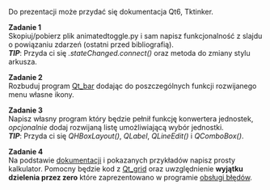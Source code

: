 Do prezentacji może przydać się dokumentacja Qt6, Tktinker.  <br />

**Zadanie 1**  <br />
Skopiuj/pobierz plik animatedtoggle.py i sam napisz funkcjonalność z slajdu o powiązaniu zdarzeń (ostatni przed bibliografią). <br />
***TIP***: Przyda ci się *.stateChanged.connect()* oraz metoda do zmiany stylu arkusza. 

**Zadanie 2**  <br />
Rozbuduj program [Qt_bar](https://github.com/Spren3/jpwp/blob/main/programy/Qt_bar.py) dodając do poszczególnych funkcji rozwijanego menu własne ikony.

**Zadanie 3**  <br />
Napisz własny program który będzie pełnił funkcję konwertera jednostek, *opcjonalnie* dodaj rozwijaną listę umożliwiającą wybór jednostki.  
***TIP***: Przyda ci się *QHBoxLayout()*, *QLabel*, *QLineEdit()* i *QComboBox()*. 

**Zadanie 4**  <br />
Na podstawie [dokumentacji](https://www.riverbankcomputing.com/static/Docs/PyQt6/module_index.html#ref-module-index) i pokazanych przykładów napisz prosty kalkulator. Pomocny będzie kod z [Qt_grid](https://github.com/Spren3/jpwp/blob/main/programy/Qt_grid.py) oraz uwzględnienie **wyjątku dzielenia przez zero** które zaprezentowano w programie [obsługi błędów](https://github.com/Spren3/jpwp/blob/main/programy/Qt_errorHandling.py).
